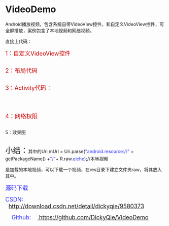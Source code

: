 # VideoDemo
<div id="article_content" class="article_content">

<p><span style="font-size:14px">Android播放视频，包含系统自带VideoView控件，和自定义VideoView控件，可全屏播放，案例包含了本地视频和网络视频。</span></p>
<p>直接上代码：</p>
<p><span style="font-size:18px; color:#cc0000">1：自定义VideoView控件</span></p>
<p><img src="http://img.blog.csdn.net/20160719170431802?watermark/2/text/aHR0cDovL2Jsb2cuY3Nkbi5uZXQv/font/5a6L5L2T/fontsize/400/fill/I0JBQkFCMA==/dissolve/70/gravity/Center" alt=""><br>
</p>
<p><span style="font-size:18px; color:#cc0000">2：布局代码</span></p>
<p><span style="font-size:18px; color:#cc0000"><img src="http://img.blog.csdn.net/20160719170701303?watermark/2/text/aHR0cDovL2Jsb2cuY3Nkbi5uZXQv/font/5a6L5L2T/fontsize/400/fill/I0JBQkFCMA==/dissolve/70/gravity/Center" alt=""><br>
</span></p>
<p><span style="font-size:18px; color:#cc0000">3：Activity代码：</span></p>
<p><span style="font-size:18px; color:#cc0000"><img src="http://img.blog.csdn.net/20160719170818647?watermark/2/text/aHR0cDovL2Jsb2cuY3Nkbi5uZXQv/font/5a6L5L2T/fontsize/400/fill/I0JBQkFCMA==/dissolve/70/gravity/Center" alt=""><br>
</span></p>
<p><span style="font-size:18px; color:#cc0000"><br>
</span></p>
<p><span style="font-size:18px; color:#cc0000">4：网络权限</span></p>
<p><span style="font-size:18px; color:#cc0000"><img src="http://img.blog.csdn.net/20160719170914241?watermark/2/text/aHR0cDovL2Jsb2cuY3Nkbi5uZXQv/font/5a6L5L2T/fontsize/400/fill/I0JBQkFCMA==/dissolve/70/gravity/Center" alt=""><br>
</span></p>
<p>5：效果图</p>
<p style="text-align:center"><img src="http://img.blog.csdn.net/20160720105121847?watermark/2/text/aHR0cDovL2Jsb2cuY3Nkbi5uZXQv/font/5a6L5L2T/fontsize/400/fill/I0JBQkFCMA==/dissolve/70/gravity/Center" alt=""><br>
</p>
<p><span style="font-size:24px">小结：</span><span style="font-size:14px">其中的</span><span style="font-size:14px">Uri mUri = Uri.parse(<span style="color:#3333ff">&quot;android.resource://&quot;</span> &#43; getPackageName() &#43;<span style="color:#3333ff">&quot;/&quot;</span>&#43; R.raw.<span style="color:#3333ff">qiche</span>);<span style="white-space:pre"></span>//本地视频</span></p>
<p><span style="font-size:14px"><span style="white-space:pre"></span>是加载的本地视频，可以下载一个视频，在res目录下建立文件夹raw，将其放入其中。</span></p>
<p><span style="font-size:14px; white-space:pre"><span style="color:#3333ff"></span></span><span style="font-size:18px; color:#3333ff">源码下载 &nbsp;</span></p>
<p><span style="font-size:18px; color:#3333ff"><span style="white-space:pre"></span>CSDN: &nbsp; &nbsp;&nbsp;<a target="_blank" target="_blank" href="http://download.csdn.net/detail/dickyqie/9580373">http://download.csdn.net/detail/dickyqie/9580373</a></span></p>
<p><span style="white-space:pre"></span>&nbsp; &nbsp;&nbsp;&nbsp;<span style="color:rgb(51,51,255); font-size:18px">Github: &nbsp; &nbsp;<a target="_blank" href="https://github.com/DickyQie/VideoDemo">&nbsp;https://github.com/DickyQie/VideoDemo</a></span></p>
<p><span style="font-size:24px"><span style="white-space:pre"></span></span></p>
   
</div>
